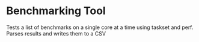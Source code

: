 # Benchmarking Tool

Tests a list of benchmarks on a single core at a time using taskset and perf. Parses results and writes them to a CSV
